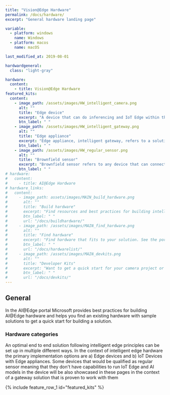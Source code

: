 ```yaml
---
title: "Vision@Edge Hardware"
permalink: /docs/hardware/
excerpt: "General hardware landing page"

variable:
  - platform: windows
    name: Windows
  - platform: macos
    name: macOS

last_modified_at: 2019-08-01

hardwardgeneral:
  class: "light-gray"

hardware:
  content:
    - title: Vision@Edge Hardware
featured_kits:
  content:
    - image_path: /assets/images/HW_intelligent_camera.png
      alt: ""
      title: "Edge device"
      excerpt: "A device that can do inferencing and IoT Edge within the device itself is edge. In this case the camera is capable of processing data and making decisions based on what it sees."
      btn_label: " "
    - image_path: /assets/images/HW_intelligent_gateway.png
      alt: ""
      title: "Edge appliance"
      excerpt: "Edge appliance, intelligent gateway, refers to a solution where the sensor device (like camera) is does not perform data processing, but sends all the information to a gateway device that is responsible for processing the data. One gateway device can be connected to one of many sensor devices"
      btn_label: " "
    - image_path: /assets/images/HW_regular_sensor.png
      alt: ""
      title: "Brownfield sensor"
      excerpt: "Brownfield sensor refers to any device that can connect and transfer data to a gateway device. It is not capable of running IoT Edge and AI models and sends a full data set forward to an intelligent gateway or directly to cloud"
      btn_label: " "
# hardware:
#   content:
#     - title: AI@Edge Hardware
# hardware_links:
#   content:
#     - image_path: assets/images/MAIN_build_hardware.png
#       alt: ""
#       title: "Build hardware"
#       excerpt: "Find resources and best practices for building intelligent edge capable hardware. See options for SOCs, Operating Systems and learn about Certifying your devices for Azure"
#       btn_label: " "
#       url: "/docs/buildhardware/"
#     - image_path: /assets/images/MAIN_find_hardware.png
#       alt: ""
#       title: "Find hardware"
#       excerpt: "Find hardware that fits to your solution. See the portfolio of intelligent edge cameras and intelligent gateways. See the showcased devices and find code examples to get started in minutes"
#       btn_label: " "
#       url: "/docs/hardwarelist/"
#     - image_path: /assets/images/MAIN_devkits.png
#       alt: ""
#       title: "Developer Kits"
#       excerpt: "Want to get a quick start for your camera project or do a proof of concept? Find developer kits that can be used as a target devices for testing your machine learning model and learn about the Azure IoT services"
#       btn_label: " "
#       url: "/docs/devkits/"     
---
```


## General

In the AI@Edge portal Microsoft provides best practices for building AI@Edge hardware and helps you find an existing hardware with sample solutions to get a quick start for building a solution.

### Hardware categories

An optimal end to end solution following intelligent edge principles can be set up in multiple different ways. In the context of intelligent edge hardware the primary implementation options are a) Edge devices and b) IoT Devices with Edge appliances. Some devices that would be qualified as regular sensor meaning that they don't have capabilities to run IoT Edge and AI models in the device will be also showcased in these pages in the context of a gateway solution that is proven to work with them

{% include feature_row_1 id="featured_kits" %}

<!-- <div class="white">
<div class="feature__wrapper">
    <h2 style="text-align: center;" class="landing-page-videos-title">Solutions</h2>
    <div class="landing-page-videos">
{% include feature_row_1 id="hardware_links" %}
  </div>
</div>
</div> -->
